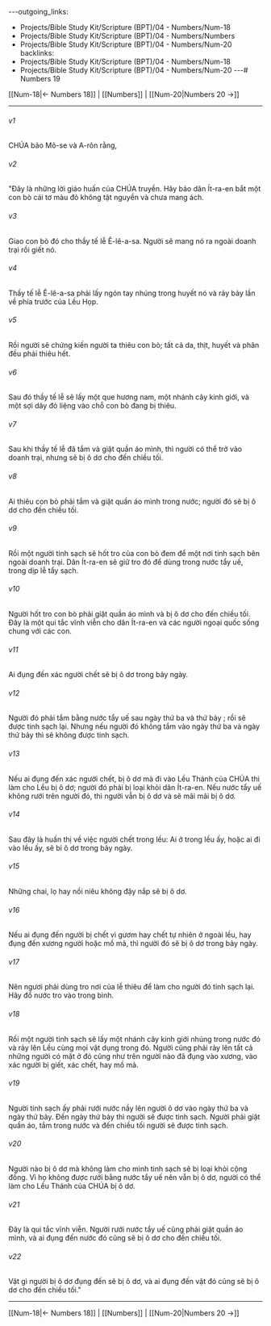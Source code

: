 ---outgoing_links:
  - Projects/Bible Study Kit/Scripture (BPT)/04 - Numbers/Num-18
  - Projects/Bible Study Kit/Scripture (BPT)/04 - Numbers/Numbers
  - Projects/Bible Study Kit/Scripture (BPT)/04 - Numbers/Num-20
backlinks:
  - Projects/Bible Study Kit/Scripture (BPT)/04 - Numbers/Num-18
  - Projects/Bible Study Kit/Scripture (BPT)/04 - Numbers/Num-20
---# Numbers 19

[[Num-18|← Numbers 18]] | [[Numbers]] | [[Num-20|Numbers 20 →]]
***



###### v1 
CHÚA bảo Mô-se và A-rôn rằng, 

###### v2 
"Đây là những lời giáo huấn của CHÚA truyền. Hãy bảo dân Ít-ra-en bắt một con bò cái tơ màu đỏ không tật nguyền và chưa mang ách. 

###### v3 
Giao con bò đó cho thầy tế lễ Ê-lê-a-sa. Người sẽ mang nó ra ngoài doanh trại rồi giết nó. 

###### v4 
Thầy tế lễ Ê-lê-a-sa phải lấy ngón tay nhúng trong huyết nó và rảy bảy lần về phía trước của Lều Họp. 

###### v5 
Rồi người sẽ chứng kiến người ta thiêu con bò; tất cả da, thịt, huyết và phân đều phải thiêu hết. 

###### v6 
Sau đó thầy tế lễ sẽ lấy một que hương nam, một nhánh cây kinh giới, và một sợi dây đỏ liệng vào chỗ con bò đang bị thiêu. 

###### v7 
Sau khi thầy tế lễ đã tắm và giặt quần áo mình, thì người có thể trở vào doanh trại, nhưng sẽ bị ô dơ cho đến chiều tối. 

###### v8 
Ai thiêu con bò phải tắm và giặt quần áo mình trong nước; người đó sẽ bị ô dơ cho đến chiều tối. 

###### v9 
Rồi một người tinh sạch sẽ hốt tro của con bò đem để một nơi tinh sạch bên ngoài doanh trại. Dân Ít-ra-en sẽ giữ tro đó để dùng trong nước tẩy uế, trong dịp lễ tẩy sạch. 

###### v10 
Người hốt tro con bò phải giặt quần áo mình và bị ô dơ cho đến chiều tối. Đây là một qui tắc vĩnh viễn cho dân Ít-ra-en và các người ngoại quốc sống chung với các con. 

###### v11 
Ai đụng đến xác người chết sẽ bị ô dơ trong bảy ngày. 

###### v12 
Người đó phải tắm bằng nước tẩy uế sau ngày thứ ba và thứ bảy ; rồi sẽ được tinh sạch lại. Nhưng nếu người đó không tắm vào ngày thứ ba và ngày thứ bảy thì sẽ không được tinh sạch. 

###### v13 
Nếu ai đụng đến xác người chết, bị ô dơ mà đi vào Lều Thánh của CHÚA thì làm cho Lều bị ô dơ; người đó phải bị loại khỏi dân Ít-ra-en. Nếu nước tẩy uế không rưới trên người đó, thì người vẫn bị ô dơ và sẽ mãi mãi bị ô dơ. 

###### v14 
Sau đây là huấn thị về việc người chết trong lều: Ai ở trong lều ấy, hoặc ai đi vào lều ấy, sẽ bi ô dơ trong bảy ngày. 

###### v15 
Những chai, lọ hay nồi niêu không đậy nắp sẽ bị ô dơ. 

###### v16 
Nếu ai đụng đến người bị chết vì gươm hay chết tự nhiên ở ngoài lều, hay đụng đến xương người hoặc mồ mả, thì người đó sẽ bị ô dơ trong bảy ngày. 

###### v17 
Nên ngươi phải dùng tro nơi của lễ thiêu để làm cho người đó tinh sạch lại. Hãy đổ nước tro vào trong bình. 

###### v18 
Rồi một người tinh sạch sẽ lấy một nhánh cây kinh giới nhúng trong nước đó và rảy lên Lều cùng mọi vật dụng trong đó. Người cũng phải rảy lên tất cả những người có mặt ở đó cũng như trên người nào đã đụng vào xương, vào xác người bị giết, xác chết, hay mồ mả. 

###### v19 
Người tinh sạch ấy phải rưới nước nầy lên người ô dơ vào ngày thứ ba và ngày thứ bảy. Đến ngày thứ bảy thì người sẽ được tinh sạch. Người phải giặt quần áo, tắm trong nước và đến chiều tối người sẽ được tinh sạch. 

###### v20 
Người nào bị ô dơ mà không làm cho mình tinh sạch sẽ bị loại khỏi cộng đồng. Vì họ không được rưới bằng nước tẩy uế nên vẫn bị ô dơ, người có thể làm cho Lều Thánh của CHÚA bị ô dơ. 

###### v21 
Đây là qui tắc vĩnh viễn. Người rưới nước tẩy uế cũng phải giặt quần áo mình, và ai đụng đến nước đó cũng sẽ bị ô dơ cho đến chiều tối. 

###### v22 
Vật gì người bị ô dơ đụng đến sẽ bị ô dơ, và ai đụng đến vật đó cũng sẽ bị ô dơ cho đến chiều tối."

***
[[Num-18|← Numbers 18]] | [[Numbers]] | [[Num-20|Numbers 20 →]]
